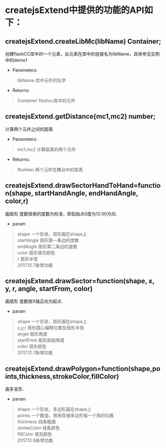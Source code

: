 # createjsExtend中提供的功能的API如下：

## createjsExtend.createLibMc(libName) Container;
创建flashCC库中的一个元素，此元素在库中的连接名为libName，具体参见实例中的demo1
* Parameters:
>libName 库中元件的名字
* Returns:
>Container flashcc库中的元件


## createjsExtend.getDistance(mc1,mc2) number;</br>
计算两个元件之间的距离</br>
* Parameters: </br>
>mc1,mc2 计算距离的两个元件</br>
* Returns:</br>
>Number 两个元件在舞台中的距离</br>


## createjsExtend.drawSectorHandToHand=function(shape, startHandAngle, endHandAngle, color,r)</br>
画扇形 度数按表的度数为标准，即起始点0度为12:00方向.</br>
* param 
>shape 一个形状，扇形画在shape上</br>
>startAngle 扇形第一条边的度数</br>
>endAngle 扇形第二条边的度数</br>
>color 扇形填充颜色</br>
>r 扇形半径</br>
2017.12.7新增功能</br>


## createjsExtend.drawSector=function(shape, x, y, r, angle, startFrom, color)</br>
画扇形 度数按X轴正向为起点.</br>
* param
>shape 一个形状，扇形画在shape上</br>
>x,y,r 扇形圆心偏移位置及扇形半径</br>
>angle 扇形角度</br>
>startFrom 扇形起始角度</br>
>color 扇形颜色</br>
2017.12.7新增功能</br>

## createjsExtend.drawPolygon=function(shape,points,thickness,strokeColor,fillColor)</br>
画多变形.</br>
* param
>shape 一个形状，多边形画在shape上</br>
>points 一个数组，用来存储多边形每一个角的位置</br>
>thickness 线条粗细</br>
>strokeColor 线条颜色</br>
>fillColor 填充颜色</br>
2017.12.8新增功能</br>
